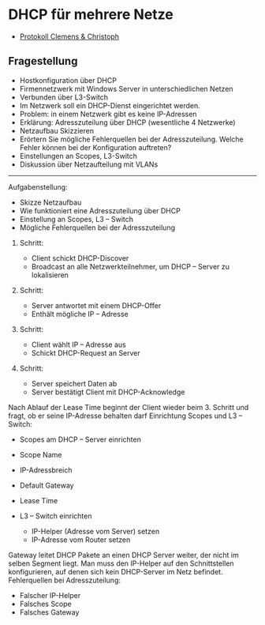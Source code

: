 # DHCP für mehrere Netze

- [Protokoll Clemens & Christoph](./Rumpfhuber_Schmitsberger_UE01_DHCP.pdf)

## Fragestellung

* Hostkonfiguration über DHCP
* Firmennetzwerk mit Windows Server in unterschiedlichen Netzen
* Verbunden über L3-Switch
* Im Netzwerk soll ein DHCP-Dienst eingerichtet werden.
* Problem: in einem Netzwerk gibt es keine IP-Adressen
* Erklärung: Adresszuteilung über DHCP (wesentliche 4 Netzwerke)
* Netzaufbau Skizzieren
* Erörtern Sie mögliche Fehlerquellen bei der Adresszuteilung. Welche Fehler können bei der Konfiguration auftreten?
* Einstellungen an Scopes, L3-Switch
* Diskussion über Netzaufteilung mit VLANs

---

Aufgabenstellung: 
* Skizze Netzaufbau 
* Wie funktioniert eine Adresszuteilung über DHCP 
* Einstellung an Scopes, L3 – Switch 
* Mögliche Fehlerquellen bei der Adresszuteilung 

1. Schritt: 
    * Client schickt DHCP-Discover 
    * Broadcast an alle Netzwerkteilnehmer, um DHCP – Server zu lokalisieren 

2. Schritt: 
    * Server antwortet mit einem DHCP-Offer 
    * Enthält mögliche IP – Adresse 

3. Schritt: 
    * Client wählt IP – Adresse aus 
    * Schickt DHCP-Request an Server 

4. Schritt: 
    * Server speichert Daten ab 
    * Server bestätigt Client mit DHCP-Acknowledge 

Nach Ablauf der Lease Time beginnt der Client wieder beim 3. Schritt und fragt, ob er seine IP-Adresse behalten darf 
Einrichtung Scopes und L3 – Switch: 
* Scopes am DHCP – Server einrichten 
* Scope Name 
* IP-Adressbreich 
* Default Gateway
* Lease Time 

* L3 – Switch einrichten 
    * IP-Helper (Adresse vom Server) setzen 
    * IP-Adresse vom Router setzen 


Gateway leitet DHCP Pakete an einen DHCP Server weiter, der nicht im selben Segment liegt. Man muss den IP-Helper auf den Schnittstellen konfigurieren, auf denen sich kein DHCP-Server im Netz befindet. 
Fehlerquellen bei Adresszuteilung: 
* Falscher IP-Helper 
* Falsches Scope 
* Falsches Gateway 